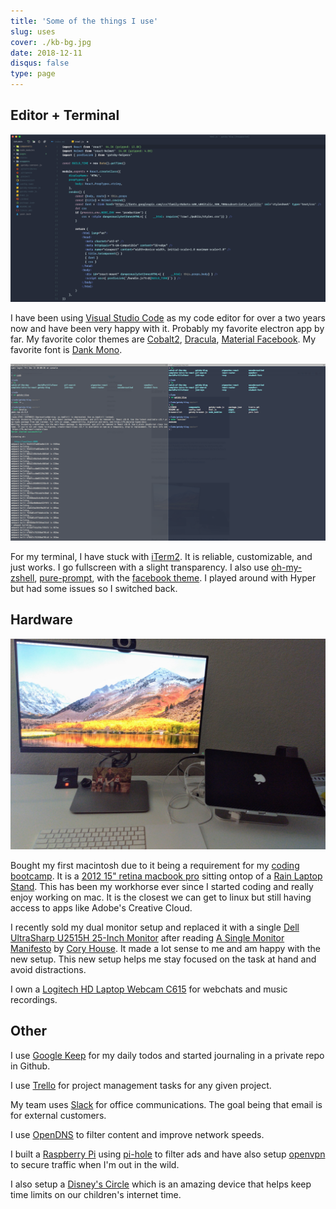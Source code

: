 ```yaml
---
title: 'Some of the things I use'
slug: uses
cover: ./kb-bg.jpg
date: 2018-12-11
disqus: false
type: page
---
```


## Editor + Terminal

![vscode](./vscode.png)

I have been using [Visual Studio Code][visual studio code] as my code editor for over a two years now and have been very happy with it. Probably my favorite electron app by far. My favorite color themes are [Cobalt2][cobalt2], [Dracula][dracula], [Material Facebook][material facebook]. My favorite font is [Dank Mono][dank mono].

![iterm](./iterm.png)

For my terminal, I have stuck with [iTerm2][iterm2]. It is reliable, customizable, and just works. I go fullscreen with a slight transparency. I also use [oh-my-zshell][oh-my-zsh], [pure-prompt][pure], with the [facebook theme][facebook-iterm]. I played around with Hyper but had some issues so I switched back.

## Hardware

![setup](./setup.jpg)

Bought my first macintosh due to it being a requirement for my [coding bootcamp][codeup]. It is a [2012 15" retina macbook pro][mac] sitting ontop of a [Rain Laptop Stand][rain-stand]. This has been my workhorse ever since I started coding and really enjoy working on mac. It is the closest we can get to linux but still having access to apps like Adobe's Creative Cloud.

I recently sold my dual monitor setup and replaced it with a single [Dell UltraSharp U2515H 25-Inch Monitor][dell-monitor] after reading [A Single Monitor Manifesto][manifesto] by [Cory House][cory-house]. It made a lot sense to me and am happy with the new setup. This new setup helps me stay focused on the task at hand and avoid distractions.

I own a [Logitech HD Laptop Webcam C615][webcam] for webchats and music recordings.

## Other

I use [Google Keep][keep] for my daily todos and started journaling in a private repo in Github.

I use [Trello][trello] for project management tasks for any given project.

My team uses [Slack][slack] for office communications. The goal being that email is for external customers.

I use [OpenDNS][opendns] to filter content and improve network speeds.

I built a [Raspberry Pi][rpi] using [pi-hole][pihole] to filter ads and have also setup [openvpn][openvpn] to secure traffic when I'm out in the wild.

I also setup a [Disney's Circle][circle] which is an amazing device that helps keep time limits on our children's internet time.

[visual studio code]: https://code.visualstudio.com/
[codeup]: http://codeup.com
[monokaipro]: https://www.monokai.pro/vscode/
[material facebook]: https://github.com/rmarganti/vsc-material-facebook-theme
[dracula]: https://draculatheme.com/visual-studio-code/
[cobalt2]: https://github.com/wesbos/cobalt2-vscode
[iterm2]: https://www.iterm2.com/
[pure]: https://github.com/sindresorhus/pure
[facebook-iterm]: https://github.com/slwen/facebook-iterm-theme
[oh-my-zsh]: https://github.com/robbyrussell/oh-my-zsh
[operator mono]: https://dank.sh/
[dell-monitor]: https://www.amazon.com/dp/B00SPWPF1O/_encoding=UTF8?coliid=I2CTU0GMXJ7G9U&colid=1SW4HY14FLX9F&psc=0
[cory-house]: https://twitter.com/housecor
[manifesto]: https://hackernoon.com/why-i-stopped-using-multiple-monitors-bfd87efa2e5b
[webcam]: http://a.co/1F7pfgq
[circle]: http://a.co/cbymmBu
[keep]: https://keep.google.com/
[trello]: https://trello.com/
[slack]: https://slack.com/
[opendns]: https://www.opendns.com
[mac]: https://support.apple.com/kb/sp653?locale=en_US
[rain-stand]: http://a.co/e4cHHEA
[rpi]: https://www.raspberrypi.org/
[openvpn]: https://openvpn.net/
[pihole]: https://pi-hole.net/
[dank mono]: https://dank.sh/
